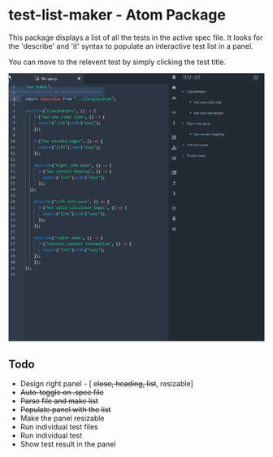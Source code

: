 # test-list-maker - Atom Package

This package displays a list of all the tests in the active spec file. It looks for the 'describe' and 'it' syntax to populate an interactive test list in a panel.

You can move to the relevent test by simply clicking the test title.

![Test-list-maker screenshot](./test-list-maker-screenshot.png?raw=true "Example Screenshot")

## Todo

- Design right panel - [ ~~close, heading, list~~, resizable]
- ~~Auto-toggle on .spec file~~
- ~~Parse file and make list~~
- ~~Populate panel with the list~~
- Make the panel resizable
- Run individual test files
- Run individual test
- Show test result in the panel
